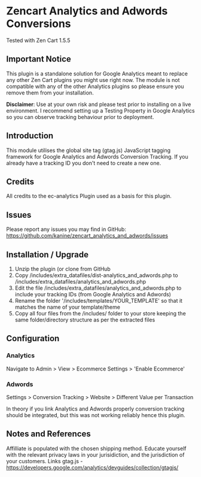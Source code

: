 # Zencart Analytics and Adwords Conversions
Tested with Zen Cart 1.5.5

## Important Notice
This plugin is a standalone solution for Google Analytics meant to replace any other Zen Cart plugins you might use right now. The module is not compatible with any of the other Analytics plugins so please ensure you remove them from your installation.

**Disclaimer**: Use at your own risk and please test prior to installing on a live environment. I recommend setting up a Testing Property in Google Analytics so you can observe tracking behaviour prior to deployment.

## Introduction
This module utilises the global site tag (gtag.js) JavaScript tagging framework for Google Analytics and Adwords Conversion Tracking.
If you already have a tracking ID you don't need to create a new one.

## Credits
All credits to the ec-analytics Plugin used as a basis for this plugin.

## Issues
Please report any issues you may find in GitHub:
https://github.com/kanine/zencart_analytics_and_adwords/issues

## Installation / Upgrade 
1. Unzip the plugin (or clone from GitHub
2. Copy /includes/extra_datafiles/dist-analytics_and_adwords.php to /includes/extra_datafiles/analytics_and_adwords.php
3. Edit the file /includes/extra_datafiles/analytics_and_adwords.php to include your tracking IDs (from Google Analytics and Adwords) 
4. Rename the folder '/includes/templates/YOUR_TEMPLATE' so that it matches the name of your template/theme 
5. Copy all four files from the /includes/ folder to your store keeping the same folder/directory structure as per the extracted files

## Configuration
### Analytics
Navigate to Admin > View > Ecommerce Settings > 'Enable Ecommerce'

### Adwords
Settings > Conversion Tracking > Website > Different Value per Transaction

In theory if you link Analytics and Adwords properly conversion tracking should be integrated, but this was not working reliably hence this plugin.

## Notes and References
Affilliate is populated with the chosen shipping method.
Educate yourself with the relevant privacy laws in your jurisidiction, and the jurisdiction of your customers.
Links
gtag.js - https://developers.google.com/analytics/devguides/collection/gtagjs/

